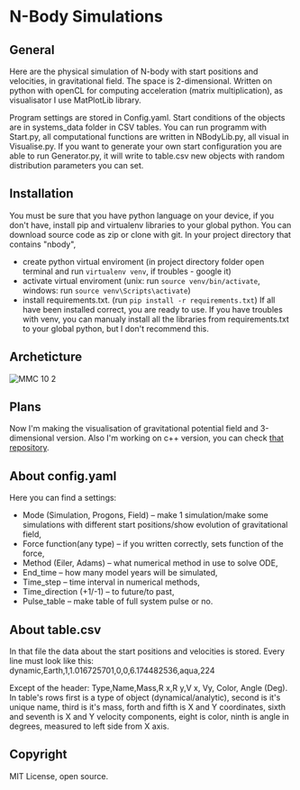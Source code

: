 # N-Body Simulations

## General
Here are the physical simulation of N-body with start positions and velocities, in gravitational field. The space is 2-dimensional. Written on python with openCL for computing acceleration (matrix multiplication), as visualisator I use MatPlotLib library.

Program settings are stored in Config.yaml. Start conditions of the objects are in systems_data folder in CSV tables. You can run programm with Start.py, all computational functions are written in NBodyLib.py, all visual in Visualise.py. If you want to generate your own start configuration you are able to run Generator.py, it will write to table.csv new objects with random distribution parameters you can set.

## Installation
You must be sure that you have python language on your device, if you don't have, install pip and virtualenv libraries to your global python.
You can download source code as zip or clone with git.
In your project directory that contains "nbody",
- create python virtual enviroment (in project directory folder open terminal and run `virtualenv venv`, if troubles - google it)
- activate virtual enviroment (unix: run `source venv/bin/activate`, windows: run `source venv\Scripts\activate`)
- install requirements.txt. (run `pip install -r requirements.txt`)
If all have been installed correct, you are ready to use. If you have troubles with venv, you can manualy install all the libraries from requirements.txt to your global python, but I don't recommend this.

## Archeticture
![ММС 10 2](https://github.com/Sirine-Chi/N-Body-Matrix/assets/71520044/8b96fb0b-b24b-458b-8729-2494c63aa1ed)




## Plans
Now I'm making the visualisation of gravitational potential field and 3-dimensional version.
Also I'm working on c++ version, you can check [that repository](https://github.com/Sirine-Chi/n-body-simulations).

## About config.yaml
Here you can find a settings:
- Mode (Simulation, Progons, Field) – make 1 simulation/make some simulations with different start positions/show evolution of gravitational field,
- Force function(any type) – if you written correctly, sets function of the force,
- Method (Eiler, Adams) – what numerical method in use to solve ODE,
- End_time – how many model years will be simulated,
- Time_step – time interval in numerical methods,
- Time_direction (+1/-1) – to future/to past,
- Pulse_table – make table of full system pulse or no.

## About table.csv
In that file the data about the start positions and velocities is stored. Every line must look like this:
dynamic,Earth,1,1.016725701,0,0,6.174482536,aqua,224

Except of the header: Type,Name,Mass,R x,R y,V x, Vy, Color, Angle (Deg).
In table's rows first is a type of object (dynamical/analytic), second is it's unique name, third is it's mass, forth and fifth is X and Y coordinates, sixth and seventh is X and Y velocity components, eight is color, ninth is angle in degrees, measured to left side from X axis.

## Copyright
MIT License, open source.
